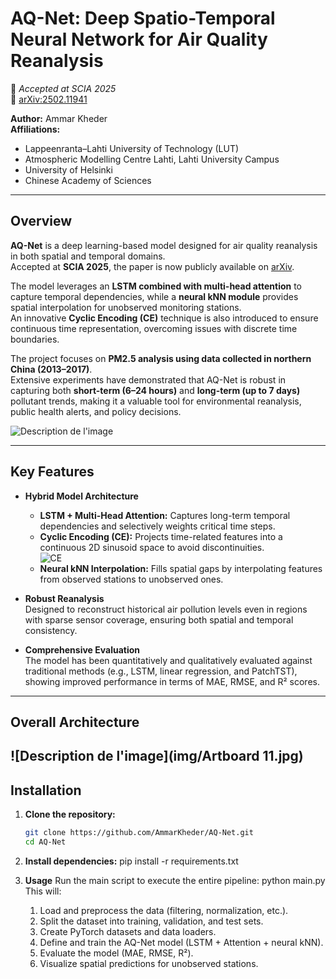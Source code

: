 # AQ-Net: Deep Spatio-Temporal Neural Network for Air Quality Reanalysis  
📄 *Accepted at SCIA 2025*  
🔗 [arXiv:2502.11941](https://arxiv.org/abs/2502.11941)

**Author:** Ammar Kheder  
**Affiliations:**  
- Lappeenranta–Lahti University of Technology (LUT)  
- Atmospheric Modelling Centre Lahti, Lahti University Campus  
- University of Helsinki  
- Chinese Academy of Sciences

---

## Overview

**AQ-Net** is a deep learning-based model designed for air quality reanalysis in both spatial and temporal domains.  
Accepted at **SCIA 2025**, the paper is now publicly available on [arXiv](https://arxiv.org/abs/2502.11941).

The model leverages an **LSTM combined with multi-head attention** to capture temporal dependencies, while a **neural kNN module** provides spatial interpolation for unobserved monitoring stations.  
An innovative **Cyclic Encoding (CE)** technique is also introduced to ensure continuous time representation, overcoming issues with discrete time boundaries.

The project focuses on **PM2.5 analysis using data collected in northern China (2013–2017)**.  
Extensive experiments have demonstrated that AQ-Net is robust in capturing both **short-term (6–24 hours)** and **long-term (up to 7 days)** pollutant trends, making it a valuable tool for environmental reanalysis, public health alerts, and policy decisions.

![Description de l'image](img/mapB.png)

---

## Key Features

- **Hybrid Model Architecture**  
  - **LSTM + Multi-Head Attention:** Captures long-term temporal dependencies and selectively weights critical time steps.  
  - **Cyclic Encoding (CE):** Projects time-related features into a continuous 2D sinusoid space to avoid discontinuities.  
    ![CE](img/cyclic_encoding.gif)  
  - **Neural kNN Interpolation:** Fills spatial gaps by interpolating features from observed stations to unobserved ones.

- **Robust Reanalysis**  
  Designed to reconstruct historical air pollution levels even in regions with sparse sensor coverage, ensuring both spatial and temporal consistency.

- **Comprehensive Evaluation**  
  The model has been quantitatively and qualitatively evaluated against traditional methods (e.g., LSTM, linear regression, and PatchTST), showing improved performance in terms of MAE, RMSE, and R² scores.

---

## Overall Architecture

![Description de l'image](img/Artboard 11.jpg)
---

## Installation

1. **Clone the repository:**

   ```bash
   git clone https://github.com/AmmarKheder/AQ-Net.git
   cd AQ-Net
2. **Install dependencies:**
   pip install -r requirements.txt

3. **Usage**
Run the main script to execute the entire pipeline:
  python main.py
This will:
	1.	Load and preprocess the data (filtering, normalization, etc.).
	2.	Split the dataset into training, validation, and test sets.
	3.	Create PyTorch datasets and data loaders.
	4.	Define and train the AQ-Net model (LSTM + Attention + neural kNN).
	5.	Evaluate the model (MAE, RMSE, R²).
	6.	Visualize spatial predictions for unobserved stations.


